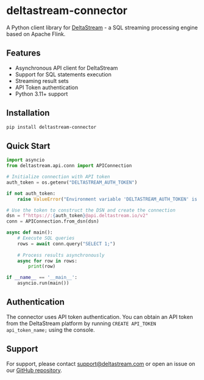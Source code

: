 # deltastream-connector

A Python client library for [DeltaStream](https://deltastream.io) - a SQL streaming processing engine based on Apache Flink.

## Features

- Asynchronous API client for DeltaStream
- Support for SQL statements execution
- Streaming result sets
- API Token authentication
- Python 3.11+ support

## Installation

```bash
pip install deltastream-connector
```

## Quick Start

```python
import asyncio
from deltastream.api.conn import APIConnection

# Initialize connection with API token
auth_token = os.getenv("DELTASTREAM_AUTH_TOKEN")

if not auth_token:
    raise ValueError("Environment variable 'DELTASTREAM_AUTH_TOKEN' is not set")

# Use the token to construct the DSN and create the connection
dsn = f"https://:{auth_token}@api.deltastream.io/v2"
conn = APIConnection.from_dsn(dsn)

async def main():
    # Execute SQL queries
    rows = await conn.query("SELECT 1;")
    
    # Process results asynchronously
    async for row in rows:
        print(row)

if __name__ == '__main__':
    asyncio.run(main())
```

## Authentication

The connector uses API token authentication. You can obtain an API token from the DeltaStream platform by running `CREATE API_TOKEN api_token_name;` using the console.

## Support

For support, please contact support@deltastream.com or open an issue on our [GitHub repository](https://github.com/deltastreaminc/deltastream-connector/issues).